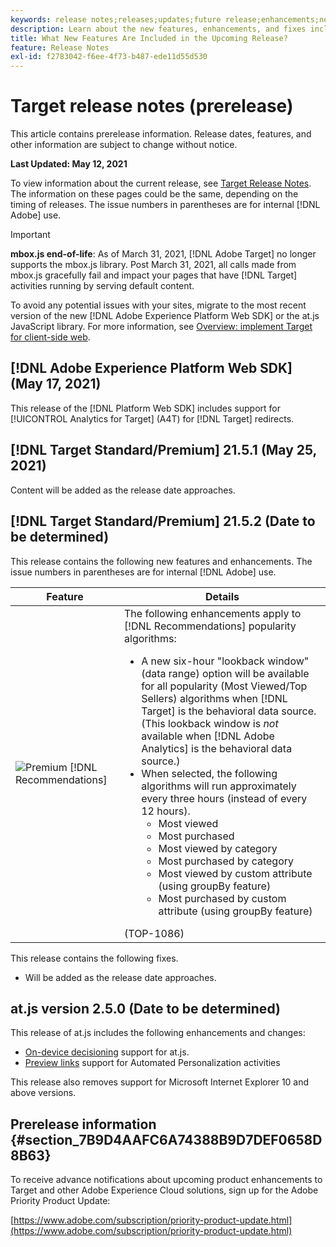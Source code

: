 ```yaml
---
keywords: release notes;releases;updates;future release;enhancements;new features;fixes;updates;prerelease
description: Learn about the new features, enhancements, and fixes included in the upcoming release of Adobe Target, including SDKs, APIs, and JavaScript libraries.
title: What New Features Are Included in the Upcoming Release?
feature: Release Notes
exl-id: f2783042-f6ee-4f73-b487-ede11d55d530
---
```

# Target release notes (prerelease)

This article contains prerelease information. Release dates, features, and other information are subject to change without notice. 

**Last Updated: May 12, 2021**

To view information about the current release, see [Target Release Notes](release-notes.md). The information on these pages could be the same, depending on the timing of releases. The issue numbers in parentheses are for internal [!DNL Adobe] use.

>[!IMPORTANT]
>
>**mbox.js end-of-life**: As of March 31, 2021, [!DNL Adobe Target] no longer supports the mbox.js library. Post March 31, 2021, all calls made from mbox.js gracefully fail and impact your pages that have [!DNL Target] activities running by serving default content.
>
>To avoid any potential issues with your sites, migrate to the most recent version of the new [!DNL Adobe Experience Platform Web SDK] or the at.js JavaScript library. For more information, see [Overview: implement Target for client-side web](/help/c-implementing-target/c-implementing-target-for-client-side-web/implement-target-for-client-side-web.md).

## [!DNL Adobe Experience Platform Web SDK] (May 17, 2021)

This release of the [!DNL Platform Web SDK] includes support for [!UICONTROL Analytics for Target] (A4T) for [!DNL Target] redirects.

## [!DNL Target Standard/Premium] 21.5.1 (May 25, 2021)

Content will be added as the release date approaches.

## [!DNL Target Standard/Premium] 21.5.2 (Date to be determined)

This release contains the following new features and enhancements. The issue numbers in parentheses are for internal [!DNL Adobe] use.

|Feature|Details|
| --- | --- |
|![Premium](/help/assets/premium.png) [!DNL Recommendations]|The following enhancements apply to [!DNL Recommendations] popularity algorithms:<ul><li>A new six-hour "lookback window" (data range) option will be available for all popularity (Most Viewed/Top Sellers) algorithms when [!DNL Target] is the behavioral data source. (This lookback window is *not* available when [!DNL Adobe Analytics] is the behavioral data source.)</li><li>When selected, the following algorithms will run approximately every three hours (instead of every 12 hours).<ul><li>Most viewed</li><li>Most purchased</li><li>Most viewed by category</li><li>Most purchased by category</li><li>Most viewed by custom attribute (using groupBy feature)</li><li>Most purchased by custom attribute (using groupBy feature)</li></ul></ul>(TOP-1086)|

This release contains the following fixes.

* Will be added as the release date approaches.

## at.js version 2.5.0 (Date to be determined)

This release of at.js includes the following enhancements and changes:

* [On-device decisioning](/help/c-implementing-target/c-implementing-target-for-client-side-web/on-device-decisioning/on-device-decisioning.md) support for at.js.
* [Preview links](/help/c-activities/c-activity-qa/activity-qa.md) support for Automated Personalization activities

This release also removes support for Microsoft Internet Explorer 10 and above versions.

## Prerelease information {#section_7B9D4AAFC6A74388B9D7DEF0658D8B63} 

To receive advance notifications about upcoming product enhancements to Target and other Adobe Experience Cloud solutions, sign up for the Adobe Priority Product Update:

[https://www.adobe.com/subscription/priority-product-update.html](https://www.adobe.com/subscription/priority-product-update.html)
